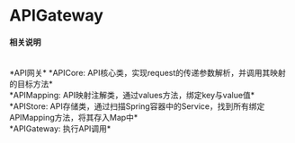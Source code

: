 # APIGateway

#### 相关说明
</br>
*API网关*
*APICore: API核心类，实现request的传递参数解析，并调用其映射的目标方法*</br>
*APIMapping: API映射注解类，通过values方法，绑定key与value值*</br>
*APIStore: API存储类，通过扫描Spring容器中的Service，找到所有绑定APIMapping方法，将其存入Map中*</br>
*APIGateway: 执行API调用*
